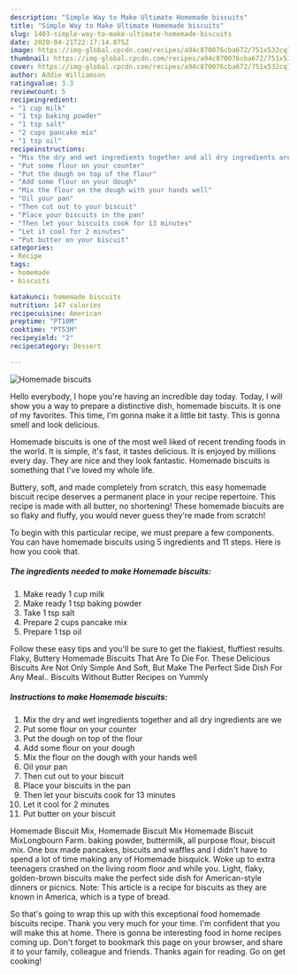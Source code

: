 ```yaml
---
description: "Simple Way to Make Ultimate Homemade biscuits"
title: "Simple Way to Make Ultimate Homemade biscuits"
slug: 1403-simple-way-to-make-ultimate-homemade-biscuits
date: 2020-04-21T22:17:14.875Z
image: https://img-global.cpcdn.com/recipes/a94c870076cba672/751x532cq70/homemade-biscuits-recipe-main-photo.jpg
thumbnail: https://img-global.cpcdn.com/recipes/a94c870076cba672/751x532cq70/homemade-biscuits-recipe-main-photo.jpg
cover: https://img-global.cpcdn.com/recipes/a94c870076cba672/751x532cq70/homemade-biscuits-recipe-main-photo.jpg
author: Addie Williamson
ratingvalue: 3.3
reviewcount: 5
recipeingredient:
- "1 cup milk"
- "1 tsp baking powder"
- "1 tsp salt"
- "2 cups pancake mix"
- "1 tsp oil"
recipeinstructions:
- "Mix the dry and wet ingredients together and all dry ingredients are we"
- "Put some flour on your counter"
- "Put the dough on top of the flour"
- "Add some flour on your dough"
- "Mix the flour on the dough with your hands well"
- "Oil your pan"
- "Then cut out to your biscuit"
- "Place your biscuits in the pan"
- "Then let your biscuits cook for 13 minutes"
- "Let it cool for 2 minutes"
- "Put butter on your biscuit"
categories:
- Recipe
tags:
- homemade
- biscuits

katakunci: homemade biscuits 
nutrition: 147 calories
recipecuisine: American
preptime: "PT10M"
cooktime: "PT53M"
recipeyield: "2"
recipecategory: Dessert

---
```



![Homemade biscuits](https://img-global.cpcdn.com/recipes/a94c870076cba672/751x532cq70/homemade-biscuits-recipe-main-photo.jpg)

Hello everybody, I hope you're having an incredible day today. Today, I will show you a way to prepare a distinctive dish, homemade biscuits. It is one of my favorites. This time, I'm gonna make it a little bit tasty. This is gonna smell and look delicious.

Homemade biscuits is one of the most well liked of recent trending foods in the world. It is simple, it's fast, it tastes delicious. It is enjoyed by millions every day. They are nice and they look fantastic. Homemade biscuits is something that I've loved my whole life.

Buttery, soft, and made completely from scratch, this easy homemade biscuit recipe deserves a permanent place in your recipe repertoire. This recipe is made with all butter, no shortening! These homemade biscuits are so flaky and fluffy, you would never guess they&#39;re made from scratch!


To begin with this particular recipe, we must prepare a few components. You can have homemade biscuits using 5 ingredients and 11 steps. Here is how you cook that.

<!--inarticleads1-->

##### The ingredients needed to make Homemade biscuits:

1. Make ready 1 cup milk
1. Make ready 1 tsp baking powder
1. Take 1 tsp salt
1. Prepare 2 cups pancake mix
1. Prepare 1 tsp oil


Follow these easy tips and you&#39;ll be sure to get the flakiest, fluffiest results. Flaky, Buttery Homemade Biscuits That Are To Die For. These Delicious Biscuits Are Not Only Simple And Soft, But Make The Perfect Side Dish For Any Meal.. Biscuits Without Butter Recipes on Yummly 

<!--inarticleads2-->

##### Instructions to make Homemade biscuits:

1. Mix the dry and wet ingredients together and all dry ingredients are we
1. Put some flour on your counter
1. Put the dough on top of the flour
1. Add some flour on your dough
1. Mix the flour on the dough with your hands well
1. Oil your pan
1. Then cut out to your biscuit
1. Place your biscuits in the pan
1. Then let your biscuits cook for 13 minutes
1. Let it cool for 2 minutes
1. Put butter on your biscuit


Homemade Biscuit Mix, Homemade Biscuit Mix Homemade Biscuit MixLongbourn Farm. baking powder, buttermilk, all purpose flour, biscuit mix. One box made pancakes, biscuits and waffles and I didn&#39;t have to spend a lot of time making any of Homemade bisquick. Woke up to extra teenagers crashed on the living room floor and while you. Light, flaky, golden-brown biscuits make the perfect side dish for American-style dinners or picnics. Note: This article is a recipe for biscuits as they are known in America, which is a type of bread. 

So that's going to wrap this up with this exceptional food homemade biscuits recipe. Thank you very much for your time. I'm confident that you will make this at home. There is gonna be interesting food in home recipes coming up. Don't forget to bookmark this page on your browser, and share it to your family, colleague and friends. Thanks again for reading. Go on get cooking!
